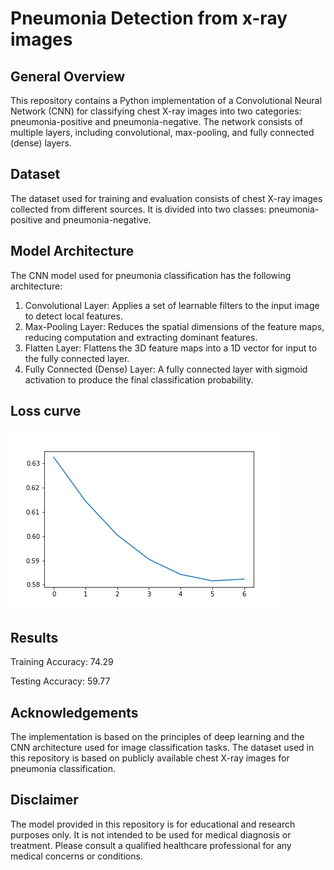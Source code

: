 # Pneumonia Detection from x-ray images


## General Overview
This repository contains a Python implementation of a Convolutional Neural Network (CNN) for classifying chest X-ray images into two categories: pneumonia-positive and pneumonia-negative. The network consists of multiple layers, including convolutional, max-pooling, and fully connected (dense) layers.

## Dataset
The dataset used for training and evaluation consists of chest X-ray images collected from different sources. It is divided into two classes: pneumonia-positive and pneumonia-negative.

## Model Architecture
The CNN model used for pneumonia classification has the following architecture:

1. Convolutional Layer: Applies a set of learnable filters to the input image to detect local features.
2. Max-Pooling Layer: Reduces the spatial dimensions of the feature maps, reducing computation and extracting dominant features.
3. Flatten Layer: Flattens the 3D feature maps into a 1D vector for input to the fully connected layer.
4. Fully Connected (Dense) Layer: A fully connected layer with sigmoid activation to produce the final classification probability.

## Loss curve
![alt text](loss.png)

## Results

Training Accuracy: 74.29

Testing Accuracy: 59.77


## Acknowledgements
The implementation is based on the principles of deep learning and the CNN architecture used for image classification tasks. The dataset used in this repository is based on publicly available chest X-ray images for pneumonia classification.

## Disclaimer
The model provided in this repository is for educational and research purposes only. It is not intended to be used for medical diagnosis or treatment. Please consult a qualified healthcare professional for any medical concerns or conditions.





